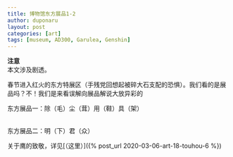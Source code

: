 ```yaml
---
title: 博物馆东方展品1-2
author: duponaru
layout: post
categories: [art]
tags: [museum, AD300, Garulea, Genshin]
---
```


**注意**  
本文涉及剧透。  

春节进入红火的东方特展区（手残党回想起被碎大石支配的恐惧）。我们看的是展品吗？不！我们是来看误解向展品解说大放异彩的


东方展品一：除（毛）尘（茸）用（鞋）具（架）  
<span class="image centered"><img src="{{ '/assets/post_img/2020-01-24/hanger.png' | relative_url }}" alt="" /></span> 
<span class="image centered"><img src="{{ '/assets/post_img/2020-01-24/hanger2.png' | relative_url }}" alt="" /></span> 



东方展品二：明（下）君（众） 
<span class="image centered"><img src="{{ '/assets/post_img/2020-01-24/genshin.png' | relative_url }}" alt="" /></span> 
<span class="image centered"><img src="{{ '/assets/post_img/2020-01-24/genshin2.jpg' | relative_url }}" alt="" /></span> 

关于鹰的致敬，详见[（这里）]({% post_url 2020-03-06-art-18-touhou-6 %})